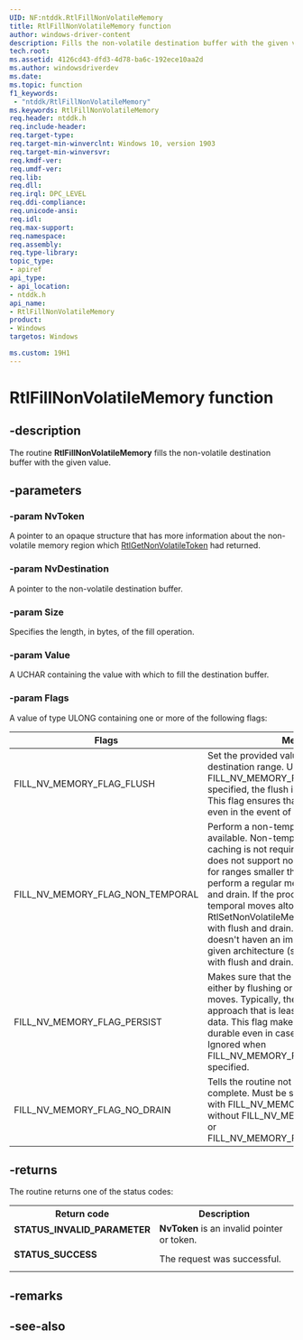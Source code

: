 ```yaml
---
UID: NF:ntddk.RtlFillNonVolatileMemory
title: RtlFillNonVolatileMemory function
author: windows-driver-content
description: Fills the non-volatile destination buffer with the given value.
tech.root:
ms.assetid: 4126cd43-dfd3-4d78-ba6c-192ece10aa2d
ms.author: windowsdriverdev
ms.date: 
ms.topic: function
f1_keywords:
 - "ntddk/RtlFillNonVolatileMemory"
ms.keywords: RtlFillNonVolatileMemory
req.header: ntddk.h
req.include-header:
req.target-type:
req.target-min-winverclnt: Windows 10, version 1903
req.target-min-winversvr:
req.kmdf-ver:
req.umdf-ver:
req.lib:
req.dll:
req.irql: DPC_LEVEL
req.ddi-compliance:
req.unicode-ansi:
req.idl:
req.max-support:
req.namespace:
req.assembly:
req.type-library: 
topic_type: 
- apiref
api_type: 
- api_location: 
- ntddk.h
api_name: 
- RtlFillNonVolatileMemory
product: 
- Windows
targetos: Windows

ms.custom: 19H1
---
```


# RtlFillNonVolatileMemory function


## -description

The routine <b>RtlFillNonVolatileMemory</b> fills the non-volatile destination buffer with the given value.


## -parameters

### -param NvToken

A pointer to an opaque structure that has more information about the non-volatile memory region which <a href="https://docs.microsoft.com/windows-hardware/drivers/ddi/content/ntddk/nf-ntddk-rtlgetnonvolatiletoken">RtlGetNonVolatileToken</a> had returned.

### -param NvDestination

A pointer to the non-volatile destination buffer.

### -param Size

Specifies the length, in bytes, of the fill operation.

### -param Value

A UCHAR containing the value with which to fill the destination buffer.

### -param Flags

A value of type ULONG containing one or more of the following flags:

| Flags  | Meaning  |
|---|---|
|  FILL_NV_MEMORY_FLAG_FLUSH | Set the provided value, then flush the destination range. Unless FILL_NV_MEMORY_FLAG_NO_DRAIN is specified, the flush is followed by a drain. This flag ensures that the data is durable even in the event of system power loss. |
|  FILL_NV_MEMORY_FLAG_NON_TEMPORAL |  Perform a non-temporal memset when available.  Non-temporal means that data caching is not required.  If the processor does not support non-temporal operations for ranges smaller than address bus size, perform a regular memset followed by flush and drain. If the processor ignores non-temporal moves altogether, RtlSetNonVolatileMemory doesn't replace it with flush and drain.  However, if Windows doesn't haven an implementation for a given architecture (say ARM64), replace it with flush and drain.  |
| FILL_NV_MEMORY_FLAG_PERSIST  |  Makes sure that the memset is persisted either by flushing or using non-temporal moves. Typically, the system uses the approach that is least costly to persist the data. This flag makes sure that the data is durable even in case of system power loss.  Ignored when FILL_NV_MEMORY_FLAG_PERSIST is specified. |
| FILL_NV_MEMORY_FLAG_NO_DRAIN  |  Tells the routine not to wait for the flush to complete. Must be specified in conjunction with FILL_NV_MEMORY_FLAG_FLUSH and without FILL_NV_MEMORY_FLAG_PERSIST or FILL_NV_MEMORY_FLAG_NON_TEMPORAL.  |

## -returns

The routine returns one of the status codes:

<table>
<tr>
<th>Return code</th>
<th>Description</th>
</tr>
<tr>
<td width="40%">
<dl>
<dt><b>STATUS_INVALID_PARAMETER</b></dt>
</dl>
</td>
<td width="60%">
<b>NvToken</b> is an invalid pointer or token.

</td>
</tr>
<tr>
<td width="40%">
<dl>
<dt><b>STATUS_SUCCESS</b></dt>
</dl>
</td>
<td width="60%">
The request was successful.

</td>
</tr>
</table>

## -remarks

## -see-also
